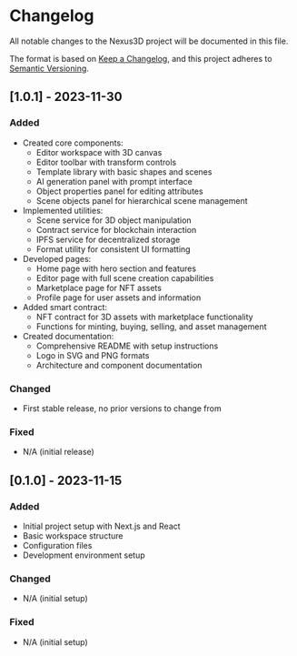 # Changelog

All notable changes to the Nexus3D project will be documented in this file.

The format is based on [Keep a Changelog](https://keepachangelog.com/en/1.0.0/),
and this project adheres to [Semantic Versioning](https://semver.org/spec/v2.0.0.html).

## [1.0.1] - 2023-11-30

### Added
- Created core components:
  - Editor workspace with 3D canvas
  - Editor toolbar with transform controls
  - Template library with basic shapes and scenes
  - AI generation panel with prompt interface
  - Object properties panel for editing attributes
  - Scene objects panel for hierarchical scene management
- Implemented utilities:
  - Scene service for 3D object manipulation
  - Contract service for blockchain interaction
  - IPFS service for decentralized storage
  - Format utility for consistent UI formatting
- Developed pages:
  - Home page with hero section and features
  - Editor page with full scene creation capabilities
  - Marketplace page for NFT assets
  - Profile page for user assets and information
- Added smart contract:
  - NFT contract for 3D assets with marketplace functionality
  - Functions for minting, buying, selling, and asset management
- Created documentation:
  - Comprehensive README with setup instructions
  - Logo in SVG and PNG formats
  - Architecture and component documentation

### Changed
- First stable release, no prior versions to change from

### Fixed
- N/A (initial release)

## [0.1.0] - 2023-11-15

### Added
- Initial project setup with Next.js and React
- Basic workspace structure
- Configuration files
- Development environment setup

### Changed
- N/A (initial setup)

### Fixed
- N/A (initial setup) 
